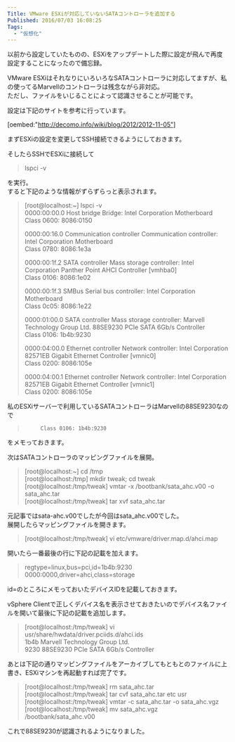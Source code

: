```yaml
---
Title: VMware ESXiが対応していないSATAコントローラを追加する
Published: 2016/07/03 16:08:25
Tags:
  - "仮想化"
---
```

以前から設定していたものの、ESXiをアップデートした際に設定が飛んで再度設定することになったので備忘録。  


VMware ESXiはそれなりにいろいろなSATAコントローラに対応してますが、私の使ってるMarvellのコントローラは残念ながら非対応。  
ただし、ファイルをいじることによって認識させることが可能です。  

設定は下記のサイトを参考に行っています。  

[oembed:"http://decomo.info/wiki/blog/2012/2012-11-05"]

<!-- more -->

まずESXiの設定を変更してSSH接続できるようにしておきます。  

そしたらSSHでESXiに接続して  

>  lspci -v  

を実行。  
すると下記のような情報がずらずらっと表示されます。  

> [root@localhost:~] lspci -v  
> 0000:00:00.0 Host bridge Bridge: Intel Corporation Motherboard   
>          Class 0600: 8086:0150  
> 
> 0000:00:16.0 Communication controller Communication controller: Intel Corporation Motherboard   
>          Class 0780: 8086:1e3a  
> 
> 0000:00:1f.2 SATA controller Mass storage controller: Intel Corporation Panther Point AHCI Controller [vmhba0]  
>          Class 0106: 8086:1e02  
> 
> 0000:00:1f.3 SMBus Serial bus controller: Intel Corporation Motherboard   
>          Class 0c05: 8086:1e22  
> 
> 0000:01:00.0 SATA controller Mass storage controller: Marvell Technology Group Ltd. 88SE9230 PCIe SATA 6Gb/s Controller   
>          Class 0106: 1b4b:9230  
> 
> 0000:04:00.0 Ethernet controller Network controller: Intel Corporation 82571EB Gigabit Ethernet Controller [vmnic0]  
>          Class 0200: 8086:105e  
> 
> 0000:04:00.1 Ethernet controller Network controller: Intel Corporation 82571EB Gigabit Ethernet Controller [vmnic1]   
>          Class 0200: 8086:105e  


私のESXiサーバーで利用しているSATAコントローラはMarvellの88SE9230なので
>          Class 0106: 1b4b:9230  

をメモっておきます。  

次はSATAコントローラのマッピングファイルを展開。  

> [root@localhost:~]  cd /tmp  
> [root@localhost:/tmp]   mkdir tweak; cd tweak  
> [root@localhost:/tmp/tweak]  vmtar -x /bootbank/sata_ahc.v00 -o sata_ahc.tar  
> [root@localhost:/tmp/tweak]  tar xvf sata_ahc.tar  

元記事ではsata-ahc.v00でしたが今回はsata_ahc.v00でした。  
展開したらマッピングファイルを開きます。  

> [root@localhost:/tmp/tweak] vi etc/vmware/driver.map.d/ahci.map  

開いたら一番最後の行に下記の記載を加えます。  

> regtype=linux,bus=pci,id=1b4b:9230 0000:0000,driver=ahci,class=storage  

id=のところにメモっておいたデバイスIDを記載しておきます。  

vSphere Clientで正しくデバイス名を表示させておきたいのでデバイス名ファイルを開いて最後に下記の記載を追加します。  

> [root@localhost:/tmp/tweak] vi usr/share/hwdata/driver.pciids.d/ahci.ids  
> 1b4b  Marvell Technology Group Ltd.   
>         9230  88SE9230 PCIe SATA 6Gb/s Controller  

あとは下記の通りマッピングファイルをアーカイブしてもともとのファイルに上書き、ESXiマシンを再起動すれば完了です。  

> [root@localhost:/tmp/tweak] rm sata_ahc.tar  
> [root@localhost:/tmp/tweak] tar cvf sata_ahc.tar etc usr  
> [root@localhost:/tmp/tweak] vmtar -c sata_ahc.tar -o sata_ahc.vgz  
> [root@localhost:/tmp/tweak] mv sata_ahc.vgz /bootbank/sata_ahc.v00  

これで88SE9230が認識されるようになりました。  
